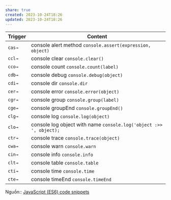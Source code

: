 ```yaml
---
share: true
created: 2023-10-24T18:26
updated: 2023-10-24T18:26
---
```

| Trigger | Content                                                            |
| ------- | ------------------------------------------------------------------ |
| `cas→`  | console alert method `console.assert(expression, object)`          |
| `ccl→`  | console clear `console.clear()`                                    |
| `cco→`  | console count `console.count(label)`                               |
| `cdb→`  | console debug `console.debug(object)`                              |
| `cdi→`  | console dir `console.dir`                                          |
| `cer→`  | console error `console.error(object)`                              |
| `cgr→`  | console group `console.group(label)`                               |
| `cge→`  | console groupEnd `console.groupEnd()`                              |
| `clg→`  | console log `console.log(object)`                                  |
| `clo→`  | console log object with name `console.log('object :>> ', object);` |
| `ctr→`  | console trace `console.trace(object)`                              |
| `cwa→`  | console warn `console.warn`                                        |
| `cin→`  | console info `console.info`                                        |
| `clt→`  | console table `console.table`                                      |
| `cti→`  | console time `console.time`                                        |
| `cte→`  | console timeEnd `console.timeEnd`                                  |

Nguồn:: [JavaScript (ES6) code snippets](https://marketplace.visualstudio.com/items?itemName=xabikos.JavaScriptSnippets)
